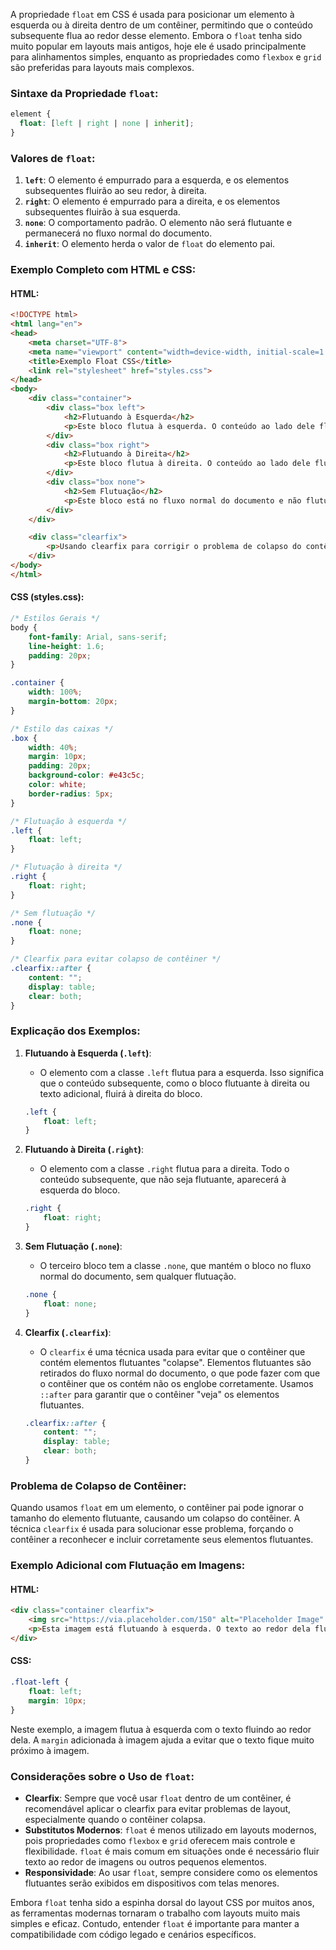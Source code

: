 A propriedade `float` em CSS é usada para posicionar um elemento à esquerda ou à direita dentro de um contêiner, permitindo que o conteúdo subsequente flua ao redor desse elemento. Embora o `float` tenha sido muito popular em layouts mais antigos, hoje ele é usado principalmente para alinhamentos simples, enquanto as propriedades como `flexbox` e `grid` são preferidas para layouts mais complexos.

### Sintaxe da Propriedade `float`:
```css
element {
  float: [left | right | none | inherit];
}
```

### Valores de `float`:
1. **`left`**: O elemento é empurrado para a esquerda, e os elementos subsequentes fluirão ao seu redor, à direita.
2. **`right`**: O elemento é empurrado para a direita, e os elementos subsequentes fluirão à sua esquerda.
3. **`none`**: O comportamento padrão. O elemento não será flutuante e permanecerá no fluxo normal do documento.
4. **`inherit`**: O elemento herda o valor de `float` do elemento pai.

### Exemplo Completo com HTML e CSS:

#### HTML:
```html
<!DOCTYPE html>
<html lang="en">
<head>
    <meta charset="UTF-8">
    <meta name="viewport" content="width=device-width, initial-scale=1.0">
    <title>Exemplo Float CSS</title>
    <link rel="stylesheet" href="styles.css">
</head>
<body>
    <div class="container">
        <div class="box left">
            <h2>Flutuando à Esquerda</h2>
            <p>Este bloco flutua à esquerda. O conteúdo ao lado dele fluirá à direita.</p>
        </div>
        <div class="box right">
            <h2>Flutuando à Direita</h2>
            <p>Este bloco flutua à direita. O conteúdo ao lado dele fluirá à esquerda.</p>
        </div>
        <div class="box none">
            <h2>Sem Flutuação</h2>
            <p>Este bloco está no fluxo normal do documento e não flutua.</p>
        </div>
    </div>

    <div class="clearfix">
        <p>Usando clearfix para corrigir o problema de colapso do contêiner. O contêiner não colapsa e inclui corretamente todos os seus elementos flutuantes.</p>
    </div>
</body>
</html>
```

#### CSS (styles.css):
```css
/* Estilos Gerais */
body {
    font-family: Arial, sans-serif;
    line-height: 1.6;
    padding: 20px;
}

.container {
    width: 100%;
    margin-bottom: 20px;
}

/* Estilo das caixas */
.box {
    width: 40%;
    margin: 10px;
    padding: 20px;
    background-color: #e43c5c;
    color: white;
    border-radius: 5px;
}

/* Flutuação à esquerda */
.left {
    float: left;
}

/* Flutuação à direita */
.right {
    float: right;
}

/* Sem flutuação */
.none {
    float: none;
}

/* Clearfix para evitar colapso de contêiner */
.clearfix::after {
    content: "";
    display: table;
    clear: both;
}
```

### Explicação dos Exemplos:

1. **Flutuando à Esquerda (`.left`)**:
   - O elemento com a classe `.left` flutua para a esquerda. Isso significa que o conteúdo subsequente, como o bloco flutuante à direita ou texto adicional, fluirá à direita do bloco.
   
   ```css
   .left {
       float: left;
   }
   ```

2. **Flutuando à Direita (`.right`)**:
   - O elemento com a classe `.right` flutua para a direita. Todo o conteúdo subsequente, que não seja flutuante, aparecerá à esquerda do bloco.

   ```css
   .right {
       float: right;
   }
   ```

3. **Sem Flutuação (`.none`)**:
   - O terceiro bloco tem a classe `.none`, que mantém o bloco no fluxo normal do documento, sem qualquer flutuação.

   ```css
   .none {
       float: none;
   }
   ```

4. **Clearfix (`.clearfix`)**:
   - O `clearfix` é uma técnica usada para evitar que o contêiner que contém elementos flutuantes "colapse". Elementos flutuantes são retirados do fluxo normal do documento, o que pode fazer com que o contêiner que os contém não os englobe corretamente. Usamos `::after` para garantir que o contêiner "veja" os elementos flutuantes.
   
   ```css
   .clearfix::after {
       content: "";
       display: table;
       clear: both;
   }
   ```

### Problema de Colapso de Contêiner:
Quando usamos `float` em um elemento, o contêiner pai pode ignorar o tamanho do elemento flutuante, causando um colapso do contêiner. A técnica `clearfix` é usada para solucionar esse problema, forçando o contêiner a reconhecer e incluir corretamente seus elementos flutuantes.

### Exemplo Adicional com Flutuação em Imagens:

#### HTML:
```html
<div class="container clearfix">
    <img src="https://via.placeholder.com/150" alt="Placeholder Image" class="float-left">
    <p>Esta imagem está flutuando à esquerda. O texto ao redor dela flui à direita. Quando usamos float com imagens, o texto circunda a imagem, criando um efeito de layout visual interessante e flexível.</p>
</div>
```

#### CSS:
```css
.float-left {
    float: left;
    margin: 10px;
}
```

Neste exemplo, a imagem flutua à esquerda com o texto fluindo ao redor dela. A `margin` adicionada à imagem ajuda a evitar que o texto fique muito próximo à imagem.

### Considerações sobre o Uso de `float`:
- **Clearfix**: Sempre que você usar `float` dentro de um contêiner, é recomendável aplicar o clearfix para evitar problemas de layout, especialmente quando o contêiner colapsa.
- **Substitutos Modernos**: `float` é menos utilizado em layouts modernos, pois propriedades como `flexbox` e `grid` oferecem mais controle e flexibilidade. `float` é mais comum em situações onde é necessário fluir texto ao redor de imagens ou outros pequenos elementos.
- **Responsividade**: Ao usar `float`, sempre considere como os elementos flutuantes serão exibidos em dispositivos com telas menores. 

Embora `float` tenha sido a espinha dorsal do layout CSS por muitos anos, as ferramentas modernas tornaram o trabalho com layouts muito mais simples e eficaz. Contudo, entender `float` é importante para manter a compatibilidade com código legado e cenários específicos.